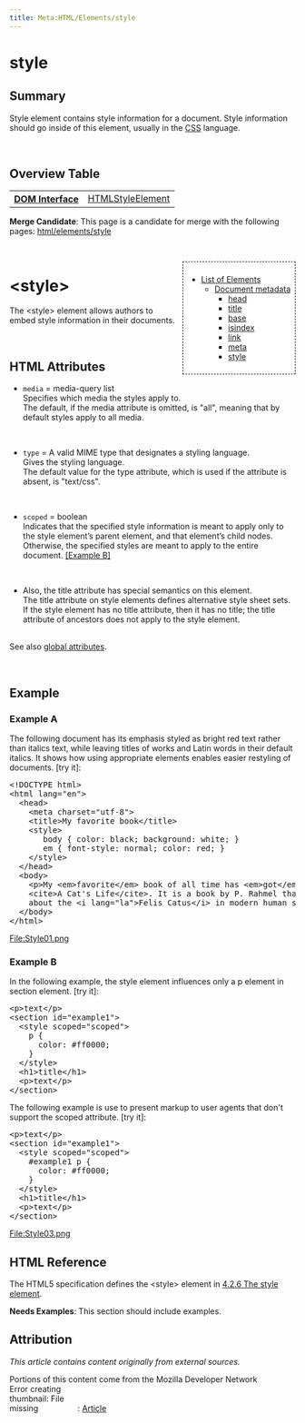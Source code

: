 ```yaml
---
title: Meta:HTML/Elements/style
---
```

<h1><span class="mw-headline" id="style">style</span></h1>
<h2><span class="mw-headline" id="Summary">Summary</span></h2>
<p>Style element contains style information for a document. Style information should go inside of this element, usually in the <a href="/wiki/css" title="css">CSS</a> language.
</p><p><br />
</p>
<h2><span class="mw-headline" id="Overview_Table">Overview Table</span></h2>
<table class="wikitable">
<tr>
<th> <a href="/wiki/dom/interface" title="dom/interface"> DOM Interface</a>
</th>
<td> <a href="/wiki/dom/HTMLStyleElement" title="dom/HTMLStyleElement">HTMLStyleElement</a>
</td></tr></table>
<div class="editors-only">
<p><b>Merge Candidate</b>:  This page is a candidate for merge with the following pages: <a href="/wiki/html/elements/style" title="html/elements/style">html/elements/style</a> 
</p>
</div>
<p><br />
</p>
<div style="float: right;background: white;border:1px dashed black;padding: 1ex;margin-left: 1ex;">
<ul><li> <a href="/w/index.php?title=HTML/Elements&amp;action=edit&amp;redlink=1" class="new" title="HTML/Elements (page does not exist)">List of Elements</a>
<ul><li> <a href="/w/index.php?title=HTML/Elements&amp;action=edit&amp;redlink=1" class="new" title="HTML/Elements (page does not exist)">Document metadata</a>
<ul><li> <a href="/w/index.php?title=HTML/Elements/head&amp;action=edit&amp;redlink=1" class="new" title="HTML/Elements/head (page does not exist)">head</a></li>
<li> <a href="/w/index.php?title=HTML/Elements/title&amp;action=edit&amp;redlink=1" class="new" title="HTML/Elements/title (page does not exist)">title</a></li>
<li> <a href="/w/index.php?title=HTML/Elements/base&amp;action=edit&amp;redlink=1" class="new" title="HTML/Elements/base (page does not exist)">base</a></li>
<li> <a href="/w/index.php?title=HTML/Elements/isindex&amp;action=edit&amp;redlink=1" class="new" title="HTML/Elements/isindex (page does not exist)">isindex</a></li>
<li> <a href="/w/index.php?title=HTML/Elements/link&amp;action=edit&amp;redlink=1" class="new" title="HTML/Elements/link (page does not exist)">link</a></li>
<li> <a href="/w/index.php?title=HTML/Elements/meta&amp;action=edit&amp;redlink=1" class="new" title="HTML/Elements/meta (page does not exist)">meta</a></li>
<li> <a href="/w/index.php?title=HTML/Elements/style&amp;action=edit&amp;redlink=1" class="new" title="HTML/Elements/style (page does not exist)">style</a></li></ul></li></ul></li></ul>
</div>
<h1><span class="mw-headline" id=".3Cstyle.3E">&lt;style&gt;</span></h1>
<p>The &lt;style&gt; element allows authors to embed style information in their documents.
</p><p><br />
</p>
<h2><span class="mw-headline" id="HTML_Attributes">HTML Attributes</span></h2>
<ul><li><code>media</code> = media-query list<br />Specifies which media the styles apply to.<br />The default, if the media attribute is omitted, is "all", meaning that by default styles apply to all media.</li></ul>
<p><br />
</p>
<ul><li><code>type</code> = A valid MIME type that designates a styling language.<br />Gives the styling language.<br />The default value for the type attribute, which is used if the attribute is absent, is "text/css".</li></ul>
<p><br />
</p>
<ul><li><code>scoped</code> = boolean<br />Indicates that the specified style information is meant to apply only to the style element’s parent element, and that element’s child nodes. Otherwise, the specified styles are meant to apply to the entire document. <a href="#Example_B">[Example B]</a></li></ul>
<p><br />
</p>
<ul><li>Also, the title attribute has special semantics on this element.<br />The title attribute on style elements defines alternative style sheet sets. If the style element has no title attribute, then it has no title; the title attribute of ancestors does not apply to the style element.</li></ul>
<p><br />
See also <a href="/w/index.php?title=HTML/Attributes/_Global&amp;action=edit&amp;redlink=1" class="new" title="HTML/Attributes/ Global (page does not exist)">global attributes</a>.
</p><p><br />
</p>
<h2><span class="mw-headline" id="Example">Example</span></h2>
<h3><span class="mw-headline" id="Example_A">Example A</span></h3>
<p>The following document has its emphasis styled as bright red text rather than italics text, while leaving titles of works and Latin words in their default italics. It shows how using appropriate elements enables easier restyling of documents. [try it]:
</p>
<pre>
&lt;!DOCTYPE html&gt;
&lt;html lang=&quot;en&quot;&gt;
  &lt;head&gt;
    &lt;meta charset=&quot;utf-8&quot;&gt;
    &lt;title&gt;My favorite book&lt;/title&gt;
    &lt;style&gt;
       body { color: black; background: white; }
       em { font-style: normal; color: red; }
    &lt;/style&gt;
  &lt;/head&gt;
  &lt;body&gt;
    &lt;p&gt;My &lt;em&gt;favorite&lt;/em&gt; book of all time has &lt;em&gt;got&lt;/em&gt; to be
    &lt;cite&gt;A Cat's Life&lt;/cite&gt;. It is a book by P. Rahmel that talks
    about the &lt;i lang=&quot;la&quot;&gt;Felis Catus&lt;/i&gt; in modern human society.&lt;/p&gt;
  &lt;/body&gt;
&lt;/html&gt;
</pre>
<p><a href="/w/index.php?title=Special:Upload&amp;wpDestFile=Style01.png" class="new" title="File:Style01.png">File:Style01.png</a>
</p>
<h3><span class="mw-headline" id="Example_B">Example B</span></h3>
<p>In the following example, the style element influences only a p element in section element. [try it]:
</p>
<pre>
&lt;p&gt;text&lt;/p&gt;
&lt;section id=&quot;example1&quot;&gt;
  &lt;style scoped=&quot;scoped&quot;&gt;
    p {
      color: #ff0000;
    }
  &lt;/style&gt;
  &lt;h1&gt;title&lt;/h1&gt;
  &lt;p&gt;text&lt;/p&gt;
&lt;/section&gt;
</pre>
<p>The following example is use to present markup to user agents that don't support the scoped attribute. [try it]:
</p>
<pre>
&lt;p&gt;text&lt;/p&gt;
&lt;section id=&quot;example1&quot;&gt;
  &lt;style scoped=&quot;scoped&quot;&gt;
    #example1 p {
      color: #ff0000;
    }
  &lt;/style&gt;
  &lt;h1&gt;title&lt;/h1&gt;
  &lt;p&gt;text&lt;/p&gt;
&lt;/section&gt;
</pre>
<p><a href="/w/index.php?title=Special:Upload&amp;wpDestFile=Style03.png" class="new" title="File:Style03.png">File:Style03.png</a>
</p>
<h2><span class="mw-headline" id="HTML_Reference">HTML Reference</span></h2>
<p>The HTML5 specification defines the &lt;style&gt; element in <a rel="nofollow" class="external text" href="http://www.w3.org/TR/html5/semantics.html#the-style-element">4.2.6 The style element</a>.
</p>
<div class="editors-only">
<p><b>Needs Examples</b>:  This section should include examples. 
</p>
</div>
<div class="attribution">
<h2><span class="mw-headline" id="Attribution">Attribution</span></h2>
<p><i>This article contains content originally from external sources.</i>
</p>
<div class="attribution-block">
Portions of this content come from the Mozilla Developer Network <div class="MediaTransformError" style="width: 120px; height: 23px; display:inline-block;">Error creating thumbnail: File missing</div>: <a rel="nofollow" class="external text" href="https://developer.mozilla.org/en-US/docs/HTML/Element/style">Article</a>
</div>
</div>

<!-- 
NewPP limit report
CPU time usage: 0.176 seconds
Real time usage: 1.440 seconds
Preprocessor visited node count: 268/1000000
Preprocessor generated node count: 2014/1000000
Post‐expand include size: 6117/2097152 bytes
Template argument size: 3801/2097152 bytes
Highest expansion depth: 9/40
Expensive parser function count: 0/100
-->

<!-- 
Transclusion expansion time report (%,ms,calls,template)
100.00%  124.109      1 - -total
 20.20%   25.070      1 - Template:Markup_Element
 17.61%   21.856      1 - Template:External_Attribution
 11.79%   14.628      1 - Template:Page_Title
  8.91%   11.057      1 - Template:Editorial/Merge_Candidate
  8.73%   10.837      1 - Template:Flags
  8.19%   10.162      1 - Template:Examples_Section
  7.02%    8.707      1 - Template:External_Attribution_Block/MDN
  6.53%    8.101      2 - Template:Editorial
  5.73%    7.116      1 - Template:API_Name
-->

<!-- Saved in parser cache with key wpwiki:pcache:idhash:809-0!*!0!!*!5!*!esi=1 and timestamp 20150731134337 and revision id 13372
 -->
